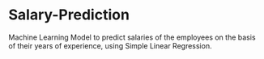# Salary-Prediction
Machine Learning Model to predict salaries of the employees on the basis of their years of experience, using Simple Linear Regression. 
